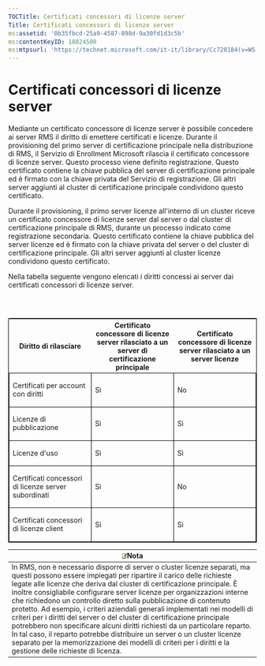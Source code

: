 ```yaml
---
TOCTitle: Certificati concessori di licenze server
Title: Certificati concessori di licenze server
ms:assetid: '0b35fbcd-25a9-4587-898d-9a30fd1d3c5b'
ms:contentKeyID: 18824500
ms:mtpsurl: 'https://technet.microsoft.com/it-it/library/Cc720184(v=WS.10)'
---
```


Certificati concessori di licenze server
========================================

Mediante un certificato concessore di licenze server è possibile concedere ai server RMS il diritto di emettere certificati e licenze. Durante il provisioning del primo server di certificazione principale nella distribuzione di RMS, il Servizio di Enrollment Microsoft rilascia il certificato concessore di licenze server. Questo processo viene definito registrazione. Questo certificato contiene la chiave pubblica del server di certificazione principale ed è firmato con la chiave privata del Servizio di registrazione. Gli altri server aggiunti al cluster di certificazione principale condividono questo certificato.

Durante il provisioning, il primo server licenze all'interno di un cluster riceve un certificato concessore di licenze server dal server o dal cluster di certificazione principale di RMS, durante un processo indicato come registrazione secondaria. Questo certificato contiene la chiave pubblica del server licenze ed è firmato con la chiave privata del server o del cluster di certificazione principale. Gli altri server aggiunti al cluster licenze condividono questo certificato.

Nella tabella seguente vengono elencati i diritti concessi ai server dai certificati concessori di licenze server.

###  

<p> </p>
<table style="border:1px solid black;">
<colgroup>
<col width="33%" />
<col width="33%" />
<col width="33%" />
</colgroup>
<thead>
<tr class="header">
<th>Diritto di rilasciare</th>
<th>Certificato concessore di licenze server rilasciato a un server di certificazione principale</th>
<th>Certificato concessore di licenze server rilasciato a un server licenze</th>
</tr>
</thead>
<tbody>
<tr class="odd">
<td style="border:1px solid black;"><p>Certificati per account con diritti</p></td>
<td style="border:1px solid black;"><p>Sì</p></td>
<td style="border:1px solid black;"><p>No</p></td>
</tr>  
<tr class="even">
<td style="border:1px solid black;"><p>Licenze di pubblicazione</p></td>
<td style="border:1px solid black;"><p>Sì</p></td>
<td style="border:1px solid black;"><p>Sì</p></td>
</tr>  
<tr class="odd">
<td style="border:1px solid black;"><p>Licenze d'uso</p></td>
<td style="border:1px solid black;"><p>Sì</p></td>
<td style="border:1px solid black;"><p>Sì</p></td>
</tr>  
<tr class="even">
<td style="border:1px solid black;"><p>Certificati concessori di licenze server subordinati</p></td>
<td style="border:1px solid black;"><p>Sì</p></td>
<td style="border:1px solid black;"><p>No</p></td>
</tr>  
<tr class="odd">
<td style="border:1px solid black;"><p>Certificati concessori di licenze client</p></td>
<td style="border:1px solid black;"><p>Sì</p></td>
<td style="border:1px solid black;"><p>Sì</p></td>
</tr>  
</tbody>  
</table>
  
| ![](images/Cc720184.note(WS.10).gif)Nota                                                                                                                                                                                                                                                                                                                                                                                                                                                                                                                                                                                                                                                                                                                                              |  
|--------------------------------------------------------------------------------------------------------------------------------------------------------------------------------------------------------------------------------------------------------------------------------------------------------------------------------------------------------------------------------------------------------------------------------------------------------------------------------------------------------------------------------------------------------------------------------------------------------------------------------------------------------------------------------------------------------------------------------------------------------------------------------------------------------------------|  
| In RMS, non è necessario disporre di server o cluster licenze separati, ma questi possono essere impiegati per ripartire il carico delle richieste legate alle licenze che deriva dal cluster di certificazione principale. È inoltre consigliabile configurare server licenze per organizzazioni interne che richiedono un controllo diretto sulla pubblicazione di contenuto protetto. Ad esempio, i criteri aziendali generali implementati nei modelli di criteri per i diritti del server o del cluster di certificazione principale potrebbero non specificare alcuni diritti richiesti da un particolare reparto. In tal caso, il reparto potrebbe distribuire un server o un cluster licenze separato per la memorizzazione dei modelli di criteri per i diritti e la gestione delle richieste di licenza. |
